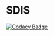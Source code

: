 # SDIS
[![Codacy Badge](https://api.codacy.com/project/badge/Grade/f9465f49a7d54c30b54c4a93ebb077bf)](https://www.codacy.com/app/bluedi/SDIS?utm_source=github.com&utm_medium=referral&utm_content=BlueDi/SDIS&utm_campaign=badger)